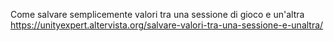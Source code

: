 Come salvare semplicemente valori tra una sessione di gioco e un'altra https://unityexpert.altervista.org/salvare-valori-tra-una-sessione-e-unaltra/
